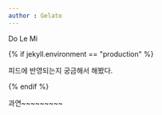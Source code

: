 ```yaml
---
author : Gelato
---
```

Do Le Mi


{% if jekyll.environment == "production" %}
  <p>피드에 반영되는지 궁금해서 해봤다.</p>
{% endif %}

과연~~~~~~~~~